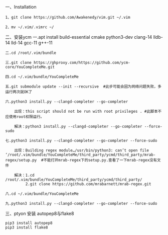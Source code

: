 
一、Installation

	1、git clone https://github.com/Awakenedy/vim.git ~/.vim
    
	2、mv ~/.vim/.vimrc ~/
	
二、安装ycm
	一.apt install build-essential cmake python3-dev  clang-14 lldb-14 lld-14 gcc-11 g++-11

	二.cd /root/.vim/bundle

	三.git clone https://ghproxy.com/https://github.com/ycm-core/YouCompleteMe.git

	四.cd ~/.vim/bundle/YouCompleteMe

	五.git submodule update --init --recursive  #此步可能会因为网络问题失败，多运行两次就OK了

	六.python3 install.py --clangd-completer --go-completer

		出现：this script should not be run with root privileges . #此脚本不应使用root权限运行。

		解决：python3 install.py --clangd-completer --go-completer --force-sudo

	七.python3 install.py --clangd-completer --go-completer --force-sudo

		出现：Building regex module…/usr/bin/python3: can’t open file ‘/root/.vim/bundle/YouCompleteMe/third_party/ycmd/third_party/mrab-regex/setup.py  #不能打开mrab-regex下的setup.py.查看了一下mrab-regex没有文件

		解决：1.cd /root/.vim/bundle/YouCompleteMe/third_party/ycmd/third_party/
		     2.git clone https://github.com/mrabarnett/mrab-regex.git

	八.cd ~/.vim/bundle/YouCompleteMe

	九.python3 install.py --clangd-completer --go-completer --force-sudo 

三、ptyon 安装 autopep8与flake8

	pip3 install autopep8
	pip3 install flake8 
